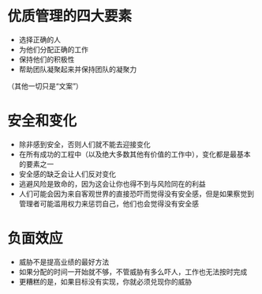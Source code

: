 # 优质管理的四大要素
+ 选择正确的人
+ 为他们分配正确的工作
+ 保持他们的积极性
+ 帮助团队凝聚起来并保持团队的凝聚力

（其他一切只是“文案”）

# 安全和变化
+ 除非感到安全，否则人们就不能去迎接变化
+ 在所有成功的工程中（以及绝大多数其他有价值的工作中），变化都是最基本的要素之一
+ 安全感的缺乏会让人们反对变化
+ 逃避风险是致命的，因为这会让你也得不到与风险同在的利益
+ 人们可能会因为来自客观世界的直接恐吓而觉得没有安全感，但是如果察觉到管理者可能滥用权力来惩罚自己，他们也会觉得没有安全感

# 负面效应
+ 威胁不是提高业绩的最好方法
+ 如果分配的时间一开始就不够，不管威胁有多么吓人，工作也无法按时完成
+ 更糟糕的是，如果目标没有实现，你就必须兑现你的威胁

# 
